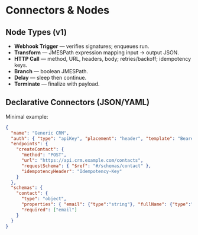 # Connectors & Nodes

## Node Types (v1)
- **Webhook Trigger** — verifies signatures; enqueues run.
- **Transform** — JMESPath expression mapping input → output JSON.
- **HTTP Call** — method, URL, headers, body; retries/backoff; idempotency keys.
- **Branch** — boolean JMESPath.
- **Delay** — sleep then continue.
- **Terminate** — finalize with payload.

## Declarative Connectors (JSON/YAML)
Minimal example:
```json
{
  "name": "Generic CRM",
  "auth": { "type": "apiKey", "placement": "header", "template": "Bearer {{secrets.crm_token}}" },
  "endpoints": {
    "createContact": {
      "method": "POST",
      "url": "https://api.crm.example.com/contacts",
      "requestSchema": { "$ref": "#/schemas/contact" },
      "idempotencyHeader": "Idempotency-Key"
    }
  },
  "schemas": {
    "contact": {
      "type": "object",
      "properties": { "email": {"type":"string"}, "fullName": {"type":"string"} },
      "required": ["email"]
    }
  }
}
```
